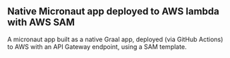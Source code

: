 ## Native Micronaut app deployed to AWS lambda with AWS SAM

A micronaut app built as a native Graal app, deployed (via GitHub Actions) to AWS with an API Gateway endpoint, using a SAM template.
